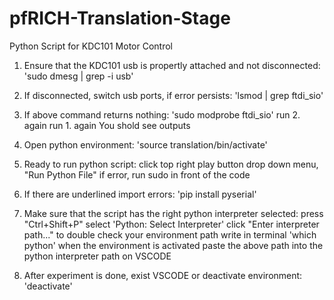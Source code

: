 # pfRICH-Translation-Stage
Python Script for KDC101 Motor Control



1. Ensure that the KDC101 usb is propertly attached and not disconnected:
	'sudo dmesg | grep -i usb'

2. If disconnected, switch usb ports, if error persists:
	'lsmod | grep ftdi_sio'
		
3. If above command returns nothing:
	'sudo modprobe ftdi_sio'
	run 2. again
	run 1. again
	You shold see outputs

4. Open python environment:
   	'source translation/bin/activate'

5. Ready to run python script:
	click top right play button drop down menu, "Run Python File"
	if error, run sudo in front of the code

6. If there are underlined import errors:
   	'pip install pyserial'

7. Make sure that the script has the right python interpreter selected:
   	press "Ctrl+Shift+P"
	select 'Python: Select Interpreter'
	click "Enter interpreter path..."
	to double check your environment path write in terminal 'which python' when the environment is activated
	paste the above path into the python interpreter path on VSCODE 
	
6. After experiment is done, exist VSCODE or deactivate environment:
   	'deactivate'

